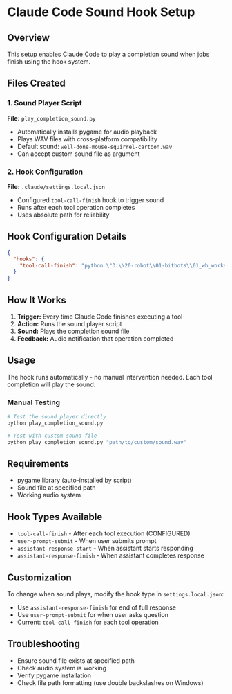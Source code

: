 # Claude Code Sound Hook Setup

## Overview
This setup enables Claude Code to play a completion sound when jobs finish using the hook system.

## Files Created

### 1. Sound Player Script
**File:** `play_completion_sound.py`
- Automatically installs pygame for audio playback
- Plays WAV files with cross-platform compatibility
- Default sound: `well-done-mouse-squirrel-cartoon.wav`
- Can accept custom sound file as argument

### 2. Hook Configuration
**File:** `.claude/settings.local.json`
- Configured `tool-call-finish` hook to trigger sound
- Runs after each tool operation completes
- Uses absolute path for reliability

## Hook Configuration Details
```json
{
  "hooks": {
    "tool-call-finish": "python \"D:\\20-robot\\01-bitbots\\01_wb_works\\01.03_utilities\\play_completion_sound.py\""
  }
}
```

## How It Works
1. **Trigger:** Every time Claude Code finishes executing a tool
2. **Action:** Runs the sound player script 
3. **Sound:** Plays the completion sound file
4. **Feedback:** Audio notification that operation completed

## Usage
The hook runs automatically - no manual intervention needed. Each tool completion will play the sound.

### Manual Testing
```bash
# Test the sound player directly
python play_completion_sound.py

# Test with custom sound file
python play_completion_sound.py "path/to/custom/sound.wav"
```

## Requirements
- pygame library (auto-installed by script)
- Sound file at specified path
- Working audio system

## Hook Types Available
- `tool-call-finish` - After each tool execution (CONFIGURED)
- `user-prompt-submit` - When user submits prompt  
- `assistant-response-start` - When assistant starts responding
- `assistant-response-finish` - When assistant completes response

## Customization
To change when sound plays, modify the hook type in `settings.local.json`:
- Use `assistant-response-finish` for end of full response
- Use `user-prompt-submit` for when user asks question
- Current: `tool-call-finish` for each tool operation

## Troubleshooting
- Ensure sound file exists at specified path
- Check audio system is working
- Verify pygame installation
- Check file path formatting (use double backslashes on Windows)